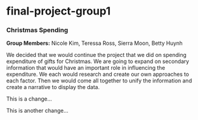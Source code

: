 # final-project-group1
### Christmas Spending

**Group Members:** Nicole Kim, Teressa Ross, Sierra Moon, Betty Huynh

We decided that we would continue the project that we did on spending expenditure of gifts for Christmas. We are going to expand on secondary information that would have an important role in influencing the expenditure. We each would research and create our own approaches to each factor. Then we would come all together to unify the information and create a narrative to display the data. 

This is a change...


This is another change...
